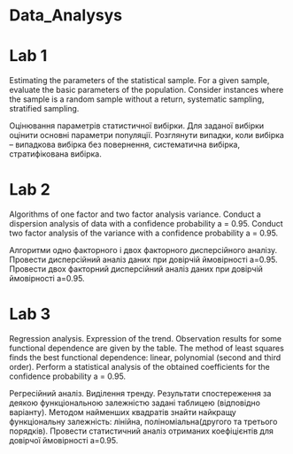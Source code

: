 # Data_Analysys

# Lab 1

Estimating the parameters of the statistical sample. For a given sample, evaluate the basic parameters of the population. Consider instances where the sample is a random sample without a return, systematic sampling, stratified sampling.

Оцінювання параметрів статистичної вибірки. Для заданої вибірки оцінити основні параметри популяції. Розглянути випадки, коли вибірка – випадкова вибірка без повернення, систематична вибірка, стратифікована вибірка.


# Lab 2

Algorithms of one factor and two factor analysis variance. Conduct a dispersion analysis of data with a confidence probability a = 0.95. Conduct two factor analysis of the variance with a confidence probability a = 0.95.

Алгоритми одно факторного і двох факторного дисперсійного аналізу. Провести дисперсійний аналіз даних при довірчій ймовірності а=0.95. Провести двох факторний дисперсійний аналіз даних при довірчій ймовірності а=0.95.

# Lab 3


Regression analysis. Expression of the trend. Observation results for some functional dependence are given by the table. The method of least squares finds the best functional dependence: linear, polynomial (second and third order). Perform a statistical analysis of the obtained coefficients for the confidence probability a = 0.95.

Регресійний аналіз. Виділення тренду. Результати спостереження за деякою функціональною залежністю задані таблицею (відповідно варіанту). Методом найменших квадратів знайти найкращу функціональну залежність: лінійна, поліноміальна(другого та третього порядків). Провести статистичний аналіз отриманих коефіцієнтів для довірчої ймовірності а=0.95.
